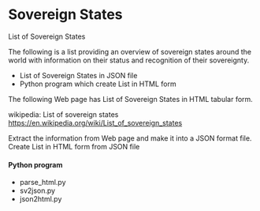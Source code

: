 Sovereign States
===============

List of Sovereign States

The following is a list providing an overview of sovereign states around the world with information on their status and recognition of their sovereignty. 

- List of Sovereign States in JSON file
- Python program which create List in HTML form

The following Web page has List of Sovereign States in HTML tabular form.

wikipedia:  List of sovereign states
https://en.wikipedia.org/wiki/List_of_sovereign_states

Extract the information from Web page
and make it into a JSON format file.
Create List in HTML form from JSON file

#### Python program
- parse_html.py
- sv2json.py
- json2html.py

